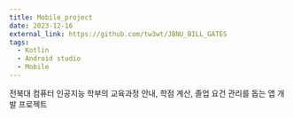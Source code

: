 ```yaml
---
title: Mobile_project
date: 2023-12-16
external_link: https://github.com/tw3wt/JBNU_BILL_GATES
tags:
  - Kotlin
  - Android studio
  - Mobile
---
```


전북대 컴퓨터 인공지능 학부의 교육과정 안내, 학점 계산, 졸업 요건 관리를 돕는 앱 개발 프로젝트

<!--more-->
